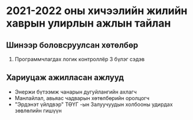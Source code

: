 # 2021-2022 оны хичээлийн жилийн хаврын улирлын ажлын тайлан

## Шинээр боловсруулсан хөтөлбөр
1. Программчлагдах логик контроллёр
	3 бүлэг сэдэв

## Хариуцаж ажилласан ажлууд
* Энержи бүтээмж чанарын дугуйлангийн ахлагч
* Манлайлал, авьяас чадварын хөтөлбөрийн оролцогч
* "Эрдэнэт үйлдвэр" ТӨҮГ -ын Залуучуудын холбооны удирдах зөвлөлийн гишүүн

```{tableofcontents}
```
